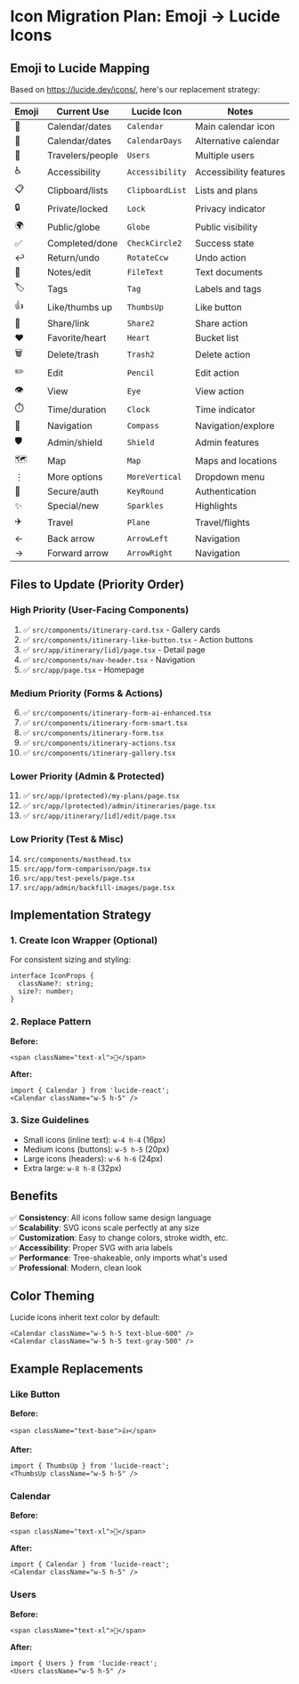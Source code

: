 # Icon Migration Plan: Emoji → Lucide Icons

## Emoji to Lucide Mapping

Based on https://lucide.dev/icons/, here's our replacement strategy:

| Emoji | Current Use | Lucide Icon | Notes |
|-------|-------------|-------------|-------|
| 📅 | Calendar/dates | `Calendar` | Main calendar icon |
| 📆 | Calendar/dates | `CalendarDays` | Alternative calendar |
| 👥 | Travelers/people | `Users` | Multiple users |
| ♿ | Accessibility | `Accessibility` | Accessibility features |
| 📋 | Clipboard/lists | `ClipboardList` | Lists and plans |
| 🔒 | Private/locked | `Lock` | Privacy indicator |
| 🌍 | Public/globe | `Globe` | Public visibility |
| ✅ | Completed/done | `CheckCircle2` | Success state |
| ↩️ | Return/undo | `RotateCcw` | Undo action |
| 📝 | Notes/edit | `FileText` | Text documents |
| 🏷️ | Tags | `Tag` | Labels and tags |
| 👍 | Like/thumbs up | `ThumbsUp` | Like button |
| 🔗 | Share/link | `Share2` | Share action |
| ❤️ | Favorite/heart | `Heart` | Bucket list |
| 🗑️ | Delete/trash | `Trash2` | Delete action |
| ✏️ | Edit | `Pencil` | Edit action |
| 👁️ | View | `Eye` | View action |
| ⏱️ | Time/duration | `Clock` | Time indicator |
| 🧭 | Navigation | `Compass` | Navigation/explore |
| 🛡️ | Admin/shield | `Shield` | Admin features |
| 🗺️ | Map | `Map` | Maps and locations |
| ⋮ | More options | `MoreVertical` | Dropdown menu |
| 🔐 | Secure/auth | `KeyRound` | Authentication |
| ✨ | Special/new | `Sparkles` | Highlights |
| ✈️ | Travel | `Plane` | Travel/flights |
| ← | Back arrow | `ArrowLeft` | Navigation |
| → | Forward arrow | `ArrowRight` | Navigation |

## Files to Update (Priority Order)

### High Priority (User-Facing Components)
1. ✅ `src/components/itinerary-card.tsx` - Gallery cards
2. ✅ `src/components/itinerary-like-button.tsx` - Action buttons
3. ✅ `src/app/itinerary/[id]/page.tsx` - Detail page
4. ✅ `src/components/nav-header.tsx` - Navigation
5. ✅ `src/app/page.tsx` - Homepage

### Medium Priority (Forms & Actions)
6. ✅ `src/components/itinerary-form-ai-enhanced.tsx`
7. ✅ `src/components/itinerary-form-smart.tsx`
8. ✅ `src/components/itinerary-form.tsx`
9. ✅ `src/components/itinerary-actions.tsx`
10. ✅ `src/components/itinerary-gallery.tsx`

### Lower Priority (Admin & Protected)
11. ✅ `src/app/(protected)/my-plans/page.tsx`
12. ✅ `src/app/(protected)/admin/itineraries/page.tsx`
13. ✅ `src/app/itinerary/[id]/edit/page.tsx`

### Low Priority (Test & Misc)
14. `src/components/masthead.tsx`
15. `src/app/form-comparison/page.tsx`
16. `src/app/test-pexels/page.tsx`
17. `src/app/admin/backfill-images/page.tsx`

## Implementation Strategy

### 1. Create Icon Wrapper (Optional)
For consistent sizing and styling:
```tsx
interface IconProps {
  className?: string;
  size?: number;
}
```

### 2. Replace Pattern
**Before:**
```tsx
<span className="text-xl">📅</span>
```

**After:**
```tsx
import { Calendar } from 'lucide-react';
<Calendar className="w-5 h-5" />
```

### 3. Size Guidelines
- Small icons (inline text): `w-4 h-4` (16px)
- Medium icons (buttons): `w-5 h-5` (20px)
- Large icons (headers): `w-6 h-6` (24px)
- Extra large: `w-8 h-8` (32px)

## Benefits

✅ **Consistency**: All icons follow same design language  
✅ **Scalability**: SVG icons scale perfectly at any size  
✅ **Customization**: Easy to change colors, stroke width, etc.  
✅ **Accessibility**: Proper SVG with aria labels  
✅ **Performance**: Tree-shakeable, only imports what's used  
✅ **Professional**: Modern, clean look  

## Color Theming

Lucide icons inherit text color by default:
```tsx
<Calendar className="w-5 h-5 text-blue-600" />
<Calendar className="w-5 h-5 text-gray-500" />
```

## Example Replacements

### Like Button
**Before:**
```tsx
<span className="text-base">👍</span>
```

**After:**
```tsx
import { ThumbsUp } from 'lucide-react';
<ThumbsUp className="w-5 h-5" />
```

### Calendar
**Before:**
```tsx
<span className="text-xl">📅</span>
```

**After:**
```tsx
import { Calendar } from 'lucide-react';
<Calendar className="w-5 h-5" />
```

### Users
**Before:**
```tsx
<span className="text-xl">👥</span>
```

**After:**
```tsx
import { Users } from 'lucide-react';
<Users className="w-5 h-5" />
```

